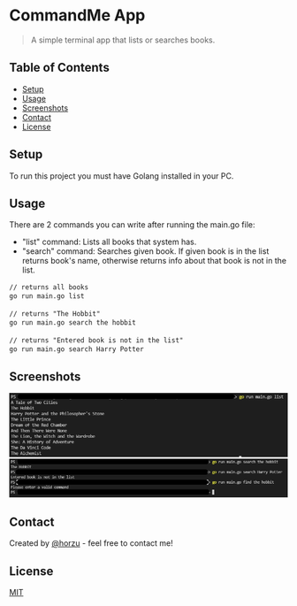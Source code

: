 # CommandMe App

> A simple terminal app that lists or searches books.

## Table of Contents

* [Setup](#setup)
* [Usage](#usage)
* [Screenshots](#screenshots)
* [Contact](#contact)
* [License](#license)

## Setup

To run this project you must have Golang installed in your PC.

## Usage

There are 2 commands you can write after running the main.go file:

* "list" command: Lists all books that system has.
* "search" command: Searches given book. If given book is in the list returns book's name, otherwise returns info about that book is not in the list.

```golang
// returns all books
go run main.go list

// returns "The Hobbit"
go run main.go search the hobbit

// returns "Entered book is not in the list"
go run main.go search Harry Potter
```

## Screenshots

![Example screenshot](./img/listCommand.png)
![Example screenshot](./img/searchCommand.png)

## Contact

Created by [@horzu](https://horzu.github.io/) - feel free to contact me!

## License

[MIT](https://choosealicense.com/licenses/mit/)
